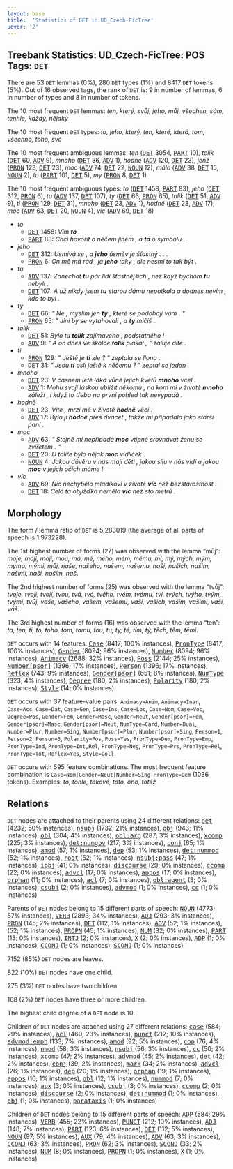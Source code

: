 ```yaml
---
layout: base
title:  'Statistics of DET in UD_Czech-FicTree'
udver: '2'
---
```


## Treebank Statistics: UD_Czech-FicTree: POS Tags: `DET`

There are 53 `DET` lemmas (0%), 280 `DET` types (1%) and 8417 `DET` tokens (5%).
Out of 16 observed tags, the rank of `DET` is: 9 in number of lemmas, 6 in number of types and 8 in number of tokens.

The 10 most frequent `DET` lemmas: <em>ten, který, svůj, jeho, můj, všechen, sám, tenhle, každý, nějaký</em>

The 10 most frequent `DET` types:  <em>to, jeho, který, ten, které, která, tom, všechno, toho, své</em>

The 10 most frequent ambiguous lemmas: <em>ten</em> (<tt><a href="cs_fictree-pos-DET.html">DET</a></tt> 3054, <tt><a href="cs_fictree-pos-PART.html">PART</a></tt> 10), <em>tolik</em> (<tt><a href="cs_fictree-pos-DET.html">DET</a></tt> 60, <tt><a href="cs_fictree-pos-ADV.html">ADV</a></tt> 9), <em>mnoho</em> (<tt><a href="cs_fictree-pos-DET.html">DET</a></tt> 36, <tt><a href="cs_fictree-pos-ADV.html">ADV</a></tt> 1), <em>hodně</em> (<tt><a href="cs_fictree-pos-ADV.html">ADV</a></tt> 120, <tt><a href="cs_fictree-pos-DET.html">DET</a></tt> 23), <em>jenž</em> (<tt><a href="cs_fictree-pos-PRON.html">PRON</a></tt> 123, <tt><a href="cs_fictree-pos-DET.html">DET</a></tt> 23), <em>moc</em> (<tt><a href="cs_fictree-pos-ADV.html">ADV</a></tt> 74, <tt><a href="cs_fictree-pos-DET.html">DET</a></tt> 22, <tt><a href="cs_fictree-pos-NOUN.html">NOUN</a></tt> 12), <em>málo</em> (<tt><a href="cs_fictree-pos-ADV.html">ADV</a></tt> 38, <tt><a href="cs_fictree-pos-DET.html">DET</a></tt> 15, <tt><a href="cs_fictree-pos-NOUN.html">NOUN</a></tt> 2), <em>to</em> (<tt><a href="cs_fictree-pos-PART.html">PART</a></tt> 101, <tt><a href="cs_fictree-pos-DET.html">DET</a></tt> 5), <em>my</em> (<tt><a href="cs_fictree-pos-PRON.html">PRON</a></tt> 8, <tt><a href="cs_fictree-pos-DET.html">DET</a></tt> 1)

The 10 most frequent ambiguous types:  <em>to</em> (<tt><a href="cs_fictree-pos-DET.html">DET</a></tt> 1458, <tt><a href="cs_fictree-pos-PART.html">PART</a></tt> 83), <em>jeho</em> (<tt><a href="cs_fictree-pos-DET.html">DET</a></tt> 312, <tt><a href="cs_fictree-pos-PRON.html">PRON</a></tt> 6), <em>tu</em> (<tt><a href="cs_fictree-pos-ADV.html">ADV</a></tt> 137, <tt><a href="cs_fictree-pos-DET.html">DET</a></tt> 107), <em>ty</em> (<tt><a href="cs_fictree-pos-DET.html">DET</a></tt> 66, <tt><a href="cs_fictree-pos-PRON.html">PRON</a></tt> 65), <em>tolik</em> (<tt><a href="cs_fictree-pos-DET.html">DET</a></tt> 51, <tt><a href="cs_fictree-pos-ADV.html">ADV</a></tt> 9), <em>ti</em> (<tt><a href="cs_fictree-pos-PRON.html">PRON</a></tt> 129, <tt><a href="cs_fictree-pos-DET.html">DET</a></tt> 31), <em>mnoho</em> (<tt><a href="cs_fictree-pos-DET.html">DET</a></tt> 23, <tt><a href="cs_fictree-pos-ADV.html">ADV</a></tt> 1), <em>hodně</em> (<tt><a href="cs_fictree-pos-DET.html">DET</a></tt> 23, <tt><a href="cs_fictree-pos-ADV.html">ADV</a></tt> 17), <em>moc</em> (<tt><a href="cs_fictree-pos-ADV.html">ADV</a></tt> 63, <tt><a href="cs_fictree-pos-DET.html">DET</a></tt> 20, <tt><a href="cs_fictree-pos-NOUN.html">NOUN</a></tt> 4), <em>víc</em> (<tt><a href="cs_fictree-pos-ADV.html">ADV</a></tt> 69, <tt><a href="cs_fictree-pos-DET.html">DET</a></tt> 18)


* <em>to</em>
  * <tt><a href="cs_fictree-pos-DET.html">DET</a></tt> 1458: <em>Vím <b>to</b> .</em>
  * <tt><a href="cs_fictree-pos-PART.html">PART</a></tt> 83: <em>Chci hovořit o něčem jiném , a <b>to</b> o symbolu .</em>
* <em>jeho</em>
  * <tt><a href="cs_fictree-pos-DET.html">DET</a></tt> 312: <em>Usmívá se , a <b>jeho</b> úsměv je šťastný . . .</em>
  * <tt><a href="cs_fictree-pos-PRON.html">PRON</a></tt> 6: <em>On mě má rád , já <b>jeho</b> taky , ale nesmí to tak být .</em>
* <em>tu</em>
  * <tt><a href="cs_fictree-pos-ADV.html">ADV</a></tt> 137: <em>Zanechat <b>tu</b> pár lidí šťastnějších , než když bychom <b>tu</b> nebyli .</em>
  * <tt><a href="cs_fictree-pos-DET.html">DET</a></tt> 107: <em>A už nikdy jsem <b>tu</b> starou dámu nepotkala a dodnes nevím , kdo to byl .</em>
* <em>ty</em>
  * <tt><a href="cs_fictree-pos-DET.html">DET</a></tt> 66: <em>" Ne , myslím jen <b>ty</b> , které se podobají vám . "</em>
  * <tt><a href="cs_fictree-pos-PRON.html">PRON</a></tt> 65: <em>" Jiní by se vytahovali , a <b>ty</b> mlčíš .</em>
* <em>tolik</em>
  * <tt><a href="cs_fictree-pos-DET.html">DET</a></tt> 51: <em>Bylo tu <b>tolik</b> zajímavého , podstatného !</em>
  * <tt><a href="cs_fictree-pos-ADV.html">ADV</a></tt> 9: <em>" A on dnes ve školce <b>tolik</b> plakal , " žaluje dítě .</em>
* <em>ti</em>
  * <tt><a href="cs_fictree-pos-PRON.html">PRON</a></tt> 129: <em>" Ještě je <b>ti</b> zle ? " zeptala se Ilona .</em>
  * <tt><a href="cs_fictree-pos-DET.html">DET</a></tt> 31: <em>" Jsou <b>ti</b> osli ještě k něčemu ? " zeptal se jeden .</em>
* <em>mnoho</em>
  * <tt><a href="cs_fictree-pos-DET.html">DET</a></tt> 23: <em>V časném létě láká vůně jejích květů <b>mnoho</b> včel .</em>
  * <tt><a href="cs_fictree-pos-ADV.html">ADV</a></tt> 1: <em>Mohu svojí láskou ublížit někomu , na kom mi v životě <b>mnoho</b> záleží , i když to třeba na první pohled tak nevypadá .</em>
* <em>hodně</em>
  * <tt><a href="cs_fictree-pos-DET.html">DET</a></tt> 23: <em>Víte , mrzí mě v životě <b>hodně</b> věcí .</em>
  * <tt><a href="cs_fictree-pos-ADV.html">ADV</a></tt> 17: <em>Bylo jí <b>hodně</b> přes dvacet , takže mi připadala jako starší paní .</em>
* <em>moc</em>
  * <tt><a href="cs_fictree-pos-ADV.html">ADV</a></tt> 63: <em>" Stejně mi nepřipadá <b>moc</b> vtipné srovnávat ženu se zvířetem . "</em>
  * <tt><a href="cs_fictree-pos-DET.html">DET</a></tt> 20: <em>U talíře bylo nějak <b>moc</b> vidliček .</em>
  * <tt><a href="cs_fictree-pos-NOUN.html">NOUN</a></tt> 4: <em>Jakou důvěru v nás mají děti , jakou sílu v nás vidí a jakou <b>moc</b> v jejich očích máme !</em>
* <em>víc</em>
  * <tt><a href="cs_fictree-pos-ADV.html">ADV</a></tt> 69: <em>Nic nechybělo mladíkovi v životě <b>víc</b> než bezstarostnost .</em>
  * <tt><a href="cs_fictree-pos-DET.html">DET</a></tt> 18: <em>Celá ta objížďka neměla <b>víc</b> než sto metrů .</em>

## Morphology

The form / lemma ratio of `DET` is 5.283019 (the average of all parts of speech is 1.973228).

The 1st highest number of forms (27) was observed with the lemma “můj”: <em>moje, moji, mojí, mou, má, mé, mého, mém, mému, mí, mý, mých, mým, mýma, mými, můj, naše, našeho, našem, našemu, naši, našich, našim, našimi, naší, naším, náš</em>.

The 2nd highest number of forms (25) was observed with the lemma “tvůj”: <em>tvoje, tvoji, tvojí, tvou, tvá, tvé, tvého, tvém, tvému, tví, tvých, tvýho, tvým, tvými, tvůj, vaše, vašeho, vašem, vašemu, vaši, vašich, vašim, vašimi, vaší, váš</em>.

The 3rd highest number of forms (16) was observed with the lemma “ten”: <em>ta, ten, ti, to, toho, tom, tomu, tou, tu, ty, té, tím, tý, těch, těm, těmi</em>.

`DET` occurs with 14 features: <tt><a href="cs_fictree-feat-Case.html">Case</a></tt> (8417; 100% instances), <tt><a href="cs_fictree-feat-PronType.html">PronType</a></tt> (8417; 100% instances), <tt><a href="cs_fictree-feat-Gender.html">Gender</a></tt> (8094; 96% instances), <tt><a href="cs_fictree-feat-Number.html">Number</a></tt> (8094; 96% instances), <tt><a href="cs_fictree-feat-Animacy.html">Animacy</a></tt> (2688; 32% instances), <tt><a href="cs_fictree-feat-Poss.html">Poss</a></tt> (2144; 25% instances), <tt><a href="cs_fictree-feat-Number-psor.html">Number[psor]</a></tt> (1396; 17% instances), <tt><a href="cs_fictree-feat-Person.html">Person</a></tt> (1396; 17% instances), <tt><a href="cs_fictree-feat-Reflex.html">Reflex</a></tt> (743; 9% instances), <tt><a href="cs_fictree-feat-Gender-psor.html">Gender[psor]</a></tt> (651; 8% instances), <tt><a href="cs_fictree-feat-NumType.html">NumType</a></tt> (323; 4% instances), <tt><a href="cs_fictree-feat-Degree.html">Degree</a></tt> (180; 2% instances), <tt><a href="cs_fictree-feat-Polarity.html">Polarity</a></tt> (180; 2% instances), <tt><a href="cs_fictree-feat-Style.html">Style</a></tt> (14; 0% instances)

`DET` occurs with 37 feature-value pairs: `Animacy=Anim`, `Animacy=Inan`, `Case=Acc`, `Case=Dat`, `Case=Gen`, `Case=Ins`, `Case=Loc`, `Case=Nom`, `Case=Voc`, `Degree=Pos`, `Gender=Fem`, `Gender=Masc`, `Gender=Neut`, `Gender[psor]=Fem`, `Gender[psor]=Masc`, `Gender[psor]=Neut`, `NumType=Card`, `Number=Dual`, `Number=Plur`, `Number=Sing`, `Number[psor]=Plur`, `Number[psor]=Sing`, `Person=1`, `Person=2`, `Person=3`, `Polarity=Pos`, `Poss=Yes`, `PronType=Dem`, `PronType=Emp`, `PronType=Ind`, `PronType=Int,Rel`, `PronType=Neg`, `PronType=Prs`, `PronType=Rel`, `PronType=Tot`, `Reflex=Yes`, `Style=Coll`

`DET` occurs with 595 feature combinations.
The most frequent feature combination is `Case=Nom|Gender=Neut|Number=Sing|PronType=Dem` (1036 tokens).
Examples: <em>to, tohle, takové, toto, ono, totéž</em>


## Relations

`DET` nodes are attached to their parents using 24 different relations: <tt><a href="cs_fictree-dep-det.html">det</a></tt> (4232; 50% instances), <tt><a href="cs_fictree-dep-nsubj.html">nsubj</a></tt> (1732; 21% instances), <tt><a href="cs_fictree-dep-obj.html">obj</a></tt> (943; 11% instances), <tt><a href="cs_fictree-dep-obl.html">obl</a></tt> (304; 4% instances), <tt><a href="cs_fictree-dep-obl-arg.html">obl:arg</a></tt> (287; 3% instances), <tt><a href="cs_fictree-dep-xcomp.html">xcomp</a></tt> (225; 3% instances), <tt><a href="cs_fictree-dep-det-numgov.html">det:numgov</a></tt> (217; 3% instances), <tt><a href="cs_fictree-dep-conj.html">conj</a></tt> (65; 1% instances), <tt><a href="cs_fictree-dep-amod.html">amod</a></tt> (57; 1% instances), <tt><a href="cs_fictree-dep-dep.html">dep</a></tt> (53; 1% instances), <tt><a href="cs_fictree-dep-det-nummod.html">det:nummod</a></tt> (52; 1% instances), <tt><a href="cs_fictree-dep-root.html">root</a></tt> (52; 1% instances), <tt><a href="cs_fictree-dep-nsubj-pass.html">nsubj:pass</a></tt> (47; 1% instances), <tt><a href="cs_fictree-dep-iobj.html">iobj</a></tt> (41; 0% instances), <tt><a href="cs_fictree-dep-discourse.html">discourse</a></tt> (29; 0% instances), <tt><a href="cs_fictree-dep-ccomp.html">ccomp</a></tt> (22; 0% instances), <tt><a href="cs_fictree-dep-advcl.html">advcl</a></tt> (17; 0% instances), <tt><a href="cs_fictree-dep-appos.html">appos</a></tt> (17; 0% instances), <tt><a href="cs_fictree-dep-orphan.html">orphan</a></tt> (11; 0% instances), <tt><a href="cs_fictree-dep-acl.html">acl</a></tt> (7; 0% instances), <tt><a href="cs_fictree-dep-obl-agent.html">obl:agent</a></tt> (3; 0% instances), <tt><a href="cs_fictree-dep-csubj.html">csubj</a></tt> (2; 0% instances), <tt><a href="cs_fictree-dep-advmod.html">advmod</a></tt> (1; 0% instances), <tt><a href="cs_fictree-dep-cc.html">cc</a></tt> (1; 0% instances)

Parents of `DET` nodes belong to 15 different parts of speech: <tt><a href="cs_fictree-pos-NOUN.html">NOUN</a></tt> (4773; 57% instances), <tt><a href="cs_fictree-pos-VERB.html">VERB</a></tt> (2893; 34% instances), <tt><a href="cs_fictree-pos-ADJ.html">ADJ</a></tt> (293; 3% instances), <tt><a href="cs_fictree-pos-PRON.html">PRON</a></tt> (145; 2% instances), <tt><a href="cs_fictree-pos-DET.html">DET</a></tt> (112; 1% instances), <tt><a href="cs_fictree-pos-ADV.html">ADV</a></tt> (52; 1% instances),  (52; 1% instances), <tt><a href="cs_fictree-pos-PROPN.html">PROPN</a></tt> (45; 1% instances), <tt><a href="cs_fictree-pos-NUM.html">NUM</a></tt> (32; 0% instances), <tt><a href="cs_fictree-pos-PART.html">PART</a></tt> (13; 0% instances), <tt><a href="cs_fictree-pos-INTJ.html">INTJ</a></tt> (2; 0% instances), <tt><a href="cs_fictree-pos-X.html">X</a></tt> (2; 0% instances), <tt><a href="cs_fictree-pos-ADP.html">ADP</a></tt> (1; 0% instances), <tt><a href="cs_fictree-pos-CCONJ.html">CCONJ</a></tt> (1; 0% instances), <tt><a href="cs_fictree-pos-SCONJ.html">SCONJ</a></tt> (1; 0% instances)

7152 (85%) `DET` nodes are leaves.

822 (10%) `DET` nodes have one child.

275 (3%) `DET` nodes have two children.

168 (2%) `DET` nodes have three or more children.

The highest child degree of a `DET` node is 10.

Children of `DET` nodes are attached using 27 different relations: <tt><a href="cs_fictree-dep-case.html">case</a></tt> (584; 29% instances), <tt><a href="cs_fictree-dep-acl.html">acl</a></tt> (460; 23% instances), <tt><a href="cs_fictree-dep-punct.html">punct</a></tt> (212; 10% instances), <tt><a href="cs_fictree-dep-advmod-emph.html">advmod:emph</a></tt> (133; 7% instances), <tt><a href="cs_fictree-dep-amod.html">amod</a></tt> (92; 5% instances), <tt><a href="cs_fictree-dep-cop.html">cop</a></tt> (76; 4% instances), <tt><a href="cs_fictree-dep-nmod.html">nmod</a></tt> (58; 3% instances), <tt><a href="cs_fictree-dep-nsubj.html">nsubj</a></tt> (56; 3% instances), <tt><a href="cs_fictree-dep-cc.html">cc</a></tt> (50; 2% instances), <tt><a href="cs_fictree-dep-xcomp.html">xcomp</a></tt> (47; 2% instances), <tt><a href="cs_fictree-dep-advmod.html">advmod</a></tt> (45; 2% instances), <tt><a href="cs_fictree-dep-det.html">det</a></tt> (42; 2% instances), <tt><a href="cs_fictree-dep-conj.html">conj</a></tt> (39; 2% instances), <tt><a href="cs_fictree-dep-mark.html">mark</a></tt> (34; 2% instances), <tt><a href="cs_fictree-dep-advcl.html">advcl</a></tt> (26; 1% instances), <tt><a href="cs_fictree-dep-dep.html">dep</a></tt> (20; 1% instances), <tt><a href="cs_fictree-dep-orphan.html">orphan</a></tt> (19; 1% instances), <tt><a href="cs_fictree-dep-appos.html">appos</a></tt> (16; 1% instances), <tt><a href="cs_fictree-dep-obl.html">obl</a></tt> (12; 1% instances), <tt><a href="cs_fictree-dep-nummod.html">nummod</a></tt> (7; 0% instances), <tt><a href="cs_fictree-dep-aux.html">aux</a></tt> (3; 0% instances), <tt><a href="cs_fictree-dep-csubj.html">csubj</a></tt> (3; 0% instances), <tt><a href="cs_fictree-dep-ccomp.html">ccomp</a></tt> (2; 0% instances), <tt><a href="cs_fictree-dep-discourse.html">discourse</a></tt> (2; 0% instances), <tt><a href="cs_fictree-dep-det-nummod.html">det:nummod</a></tt> (1; 0% instances), <tt><a href="cs_fictree-dep-obj.html">obj</a></tt> (1; 0% instances), <tt><a href="cs_fictree-dep-parataxis.html">parataxis</a></tt> (1; 0% instances)

Children of `DET` nodes belong to 15 different parts of speech: <tt><a href="cs_fictree-pos-ADP.html">ADP</a></tt> (584; 29% instances), <tt><a href="cs_fictree-pos-VERB.html">VERB</a></tt> (455; 22% instances), <tt><a href="cs_fictree-pos-PUNCT.html">PUNCT</a></tt> (212; 10% instances), <tt><a href="cs_fictree-pos-ADJ.html">ADJ</a></tt> (148; 7% instances), <tt><a href="cs_fictree-pos-PART.html">PART</a></tt> (123; 6% instances), <tt><a href="cs_fictree-pos-DET.html">DET</a></tt> (112; 5% instances), <tt><a href="cs_fictree-pos-NOUN.html">NOUN</a></tt> (97; 5% instances), <tt><a href="cs_fictree-pos-AUX.html">AUX</a></tt> (79; 4% instances), <tt><a href="cs_fictree-pos-ADV.html">ADV</a></tt> (63; 3% instances), <tt><a href="cs_fictree-pos-CCONJ.html">CCONJ</a></tt> (63; 3% instances), <tt><a href="cs_fictree-pos-PRON.html">PRON</a></tt> (62; 3% instances), <tt><a href="cs_fictree-pos-SCONJ.html">SCONJ</a></tt> (33; 2% instances), <tt><a href="cs_fictree-pos-NUM.html">NUM</a></tt> (8; 0% instances), <tt><a href="cs_fictree-pos-PROPN.html">PROPN</a></tt> (1; 0% instances), <tt><a href="cs_fictree-pos-X.html">X</a></tt> (1; 0% instances)

